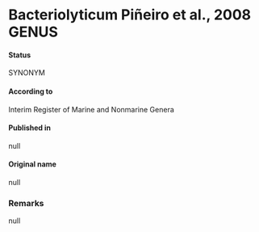 # Bacteriolyticum Piñeiro et al., 2008 GENUS

#### Status
SYNONYM

#### According to
Interim Register of Marine and Nonmarine Genera

#### Published in
null

#### Original name
null

### Remarks
null